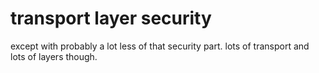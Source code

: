 # transport layer security

except with probably a lot less of that security part. lots of transport and lots of layers though.
